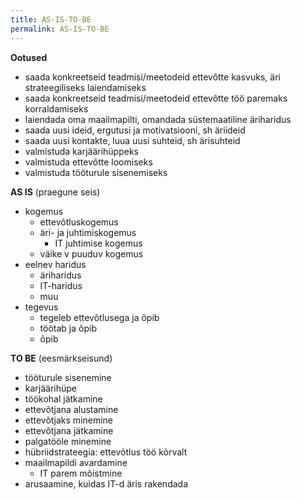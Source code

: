 ```yaml
---
title: AS-IS-TO-BE
permalink: AS-IS-TO-BE
---
```


__Ootused__

- saada konkreetseid teadmisi/meetodeid ettevõtte kasvuks, äri strateegiliseks laiendamiseks
- saada konkreetseid teadmisi/meetodeid ettevõtte töö paremaks korraldamiseks
- laiendada oma maailmapilti, omandada süstemaatiline äriharidus
- saada uusi ideid, ergutusi ja motivatsiooni, sh äriideid
- saada uusi kontakte, luua uusi suhteid, sh ärisuhteid
- valmistuda karjäärihüppeks
- valmistuda ettevõtte loomiseks
- valmistuda tööturule sisenemiseks

__AS IS__ (praegune seis)
- kogemus
  - ettevõtluskogemus
  - äri- ja juhtimiskogemus
    - IT juhtimise kogemus
  - väike v puuduv kogemus
- eelnev haridus
  - äriharidus
  - IT-haridus
  - muu
- tegevus
  - tegeleb ettevõtlusega ja õpib
  - töötab ja õpib
  - õpib

__TO BE__ (eesmärkseisund)
- tööturule sisenemine
- karjäärihüpe
- töökohal jätkamine
- ettevõtjana alustamine
- ettevõtjaks minemine
- ettevõtjana jätkamine
- palgatööle minemine
- hübriidstrateegia: ettevõtlus töö kõrvalt
- maailmapildi avardamine
  - IT parem mõistmine
- arusaamine, kuidas IT-d äris rakendada
